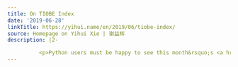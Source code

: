 ```yaml
---
title: On TIOBE Index
date: '2019-06-28'
linkTitle: https://yihui.name/en/2019/06/tiobe-index/
source: Homepage on Yihui Xie | 谢益辉
description: |2-

          <p>Python users must be happy to see this month&rsquo;s <a href="https://www.tiobe.com/tiobe-index/">TIOBE Index</a>, while R users might have felt sad about R&rsquo;s ranking. <a href="https://en.wikipedia.org/wiki/TIOBE_index">There has been criticism</a> on the TIOBE Index. I, for one, don&rsquo;t like this index, but not because R&rsquo;s ranking dropped this month. Even if it ranks R as the most &ldquo;popular&rdquo; programming language, I&rsquo;d still be skeptical (well, I guess
---
```

